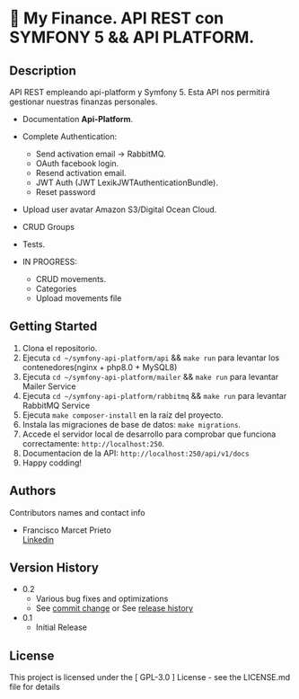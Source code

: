 # 📖 My Finance. API REST con SYMFONY 5 && API PLATFORM.



## Description

API REST empleando api-platform y Symfony 5. Esta API nos permitirá gestionar nuestras finanzas personales.

- Documentation **Api-Platform**.
- Complete Authentication:
  - Send activation email -> RabbitMQ.
  - OAuth facebook login.
  - Resend activation email.
  - JWT Auth (JWT LexikJWTAuthenticationBundle).
  - Reset password
- Upload user avatar Amazon S3/Digital Ocean Cloud.
- CRUD Groups
- Tests.


- IN PROGRESS:
    - CRUD movements.
    - Categories
    - Upload movements file
   


## Getting Started

1. Clona el repositorio.
2. Ejecuta `cd ~/symfony-api-platform/api` && `make run` para levantar los contenedores(nginx + php8.0 + MySQL8)
3. Ejecuta `cd ~/symfony-api-platform/mailer` && `make run` para levantar Mailer Service
4. Ejecuta `cd ~/symfony-api-platform/rabbitmq` && `make run` para levantar RabbitMQ Service
5. Ejecuta `make composer-install` en la raíz del proyecto.
6. Instala las migraciones de base de datos: `make migrations`.
7. Accede el servidor local de desarrollo para comprobar que funciona correctamente: `http://localhost:250`.
8. Documentacion de la API: `http://localhost:250/api/v1/docs`
9. Happy codding!


## Authors

Contributors names and contact info

- Francisco Marcet Prieto  
  [Linkedin](https://www.linkedin.com/in/fcomarcetprieto/)

## Version History

* 0.2
    * Various bug fixes and optimizations
    * See [commit change]() or See [release history]()
* 0.1
    * Initial Release

## License

This project is licensed under the [ GPL-3.0 ] License - see the LICENSE.md file for details